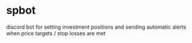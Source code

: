 # spbot
discord bot for setting investment positions and sending automatic alerts when price targets / stop losses are met
